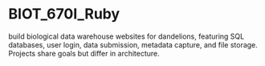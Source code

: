 # BIOT_670I_Ruby
build biological data warehouse websites for dandelions, featuring SQL databases, user login, data submission, metadata capture, and file storage. Projects share goals but differ in architecture.
